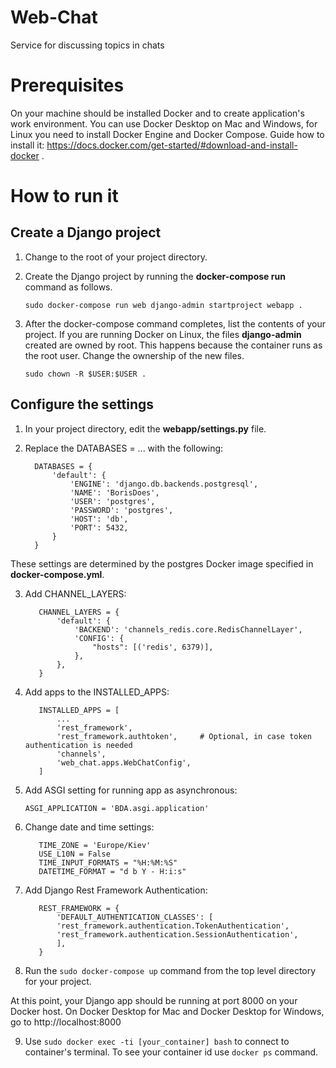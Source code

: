 # Web-Chat
Service for discussing topics in chats

# Prerequisites
On your machine should be installed Docker and  to create application's work environment. You can use Docker Desktop on Mac and Windows, for Linux you need to install Docker Engine and Docker Compose. Guide how to install it:
https://docs.docker.com/get-started/#download-and-install-docker .

# How to run it

## Create a Django project

1. Change to the root of your project directory.

2. Create the Django project by running the **docker-compose run** command as follows.

    `sudo docker-compose run web django-admin startproject webapp .`      

3. After the docker-compose command completes, list the contents of your project. If you are running Docker on Linux, the files **django-admin** created are owned by root. This happens because the container runs as the root user. Change the ownership of the new files.

      `sudo chown -R $USER:$USER .`

## Configure the settings

1. In your project directory, edit the **webapp/settings.py** file.
2. Replace the DATABASES = ... with the following:

      ```
        DATABASES = {
            'default': {
                'ENGINE': 'django.db.backends.postgresql',
                'NAME': 'BorisDoes',
                'USER': 'postgres',
                'PASSWORD': 'postgres',
                'HOST': 'db',
                'PORT': 5432,
            }
        }

These settings are determined by the postgres Docker image specified in **docker-compose.yml**.

3. Add CHANNEL_LAYERS:

      ```
         CHANNEL_LAYERS = {
             'default': {
                 'BACKEND': 'channels_redis.core.RedisChannelLayer',
                 'CONFIG': {
                     "hosts": [('redis', 6379)],
                 },
             },
         }

4. Add apps to the INSTALLED_APPS:

      ```
         INSTALLED_APPS = [
             ...
             'rest_framework',
             'rest_framework.authtoken',     # Optional, in case token authentication is needed
             'channels',
             'web_chat.apps.WebChatConfig',
         ]

5. Add ASGI setting for running app as asynchronous:

      `ASGI_APPLICATION = 'BDA.asgi.application'`

6. Change date and time settings:

      ```
         TIME_ZONE = 'Europe/Kiev'
         USE_L10N = False
         TIME_INPUT_FORMATS = "%H:%M:%S"
         DATETIME_FORMAT = "d b Y - H:i:s"

7. Add Django Rest Framework Authentication:

      ```
         REST_FRAMEWORK = {
             'DEFAULT_AUTHENTICATION_CLASSES': [
             'rest_framework.authentication.TokenAuthentication',
             'rest_framework.authentication.SessionAuthentication',
             ],
         }

8. Run the `sudo docker-compose up` command from the top level directory for your project.

At this point, your Django app should be running at port 8000 on your Docker host. On Docker Desktop for Mac and Docker Desktop for Windows, go to http://localhost:8000

9. Use `sudo docker exec -ti [your_container] bash` to connect to container's terminal. To see your container id use `docker ps` command.
